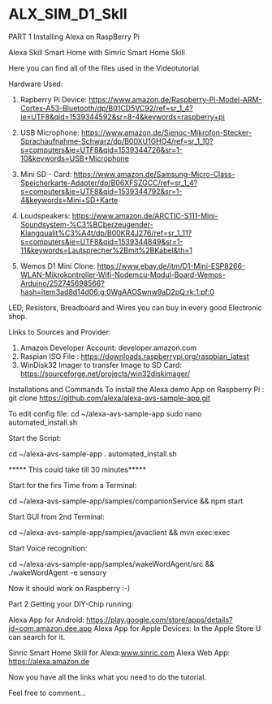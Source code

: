 # ALX_SIM_D1_Skll

PART 1 Installing Alexa on RaspBerry Pi

Alexa Skill Smart Home with Simric Smart Home Skill

Here you can find all of the files used in the Videotutorial

Hardware Used: 

1. Rapberry Pi Device: https://www.amazon.de/Raspberry-Pi-Model-ARM-Cortex-A53-Bluetooth/dp/B01CD5VC92/ref=sr_1_4?ie=UTF8&qid=1539344592&sr=8-4&keywords=raspberry+pi

2. USB Microphone: https://www.amazon.de/Sienoc-Mikrofon-Stecker-Sprachaufnahme-Schwarz/dp/B00XU1GHO4/ref=sr_1_10?s=computers&ie=UTF8&qid=1539344726&sr=1-10&keywords=USB+Microphone

3. Mini SD - Card: https://www.amazon.de/Samsung-Micro-Class-Speicherkarte-Adapter/dp/B06XFSZGCC/ref=sr_1_4?s=computers&ie=UTF8&qid=1539344792&sr=1-4&keywords=Mini+SD+Karte

4. Loudspeakers: https://www.amazon.de/ARCTIC-S111-Mini-Soundsystem-%C3%BCberzeugender-Klangqualit%C3%A4t/dp/B00KR4J276/ref=sr_1_11?s=computers&ie=UTF8&qid=1539344849&sr=1-11&keywords=Lautsprecher%2Bmit%2BKabel&th=1

5. Wemos D1 Mini Clone: https://www.ebay.de/itm/D1-Mini-ESP8266-WLAN-Mikrokontroller-Wifi-Nodemcu-Modul-Board-Wemos-Arduino/252745698566?hash=item3ad8d14d06:g:0WgAAOSwnw9aD2pQ:rk:1:pf:0

LED, Resistors, Breadboard and Wires you can buy in every good Electronic shop.



Links to Sources and Provider:

1. Amazon Developer Account: developer.amazon.com 
2. Raspian ISO File : https://downloads.raspberrypi.org/raspbian_latest
3. WinDisk32 Imager to transfer Image to SD Card: https://sourceforge.net/projects/win32diskimager/

Installations and Commands
To install the Alexa demo App on Raspberry Pi : git clone https://github.com/alexa/alexa-avs-sample-app.git

To edit config file:
cd ~/alexa-avs-sample-app
sudo nano automated_install.sh

Start the Script:

cd ~/alexa-avs-sample-app
. automated_install.sh

***** This could take till 30 minutes*****

Start for the firs Time from a Terminal:

cd ~/alexa-avs-sample-app/samples/companionService && npm start

Start GUI from 2nd Terminal:

cd ~/alexa-avs-sample-app/samples/javaclient && mvn exec:exec

Start Voice recognition:

cd ~/alexa-avs-sample-app/samples/wakeWordAgent/src && ./wakeWordAgent -e sensory



Now it should work on Raspberry :-)

Part 2 Getting your DIY-Chip running:

Alexa App for Android: https://play.google.com/store/apps/details?id=com.amazon.dee.app
Alexa App for Apple Devices: In the Apple Store U can search for it.

Sinric Smart Home Skill for Alexa:www.sinric.com
Alexa Web App: https://alexa.amazon.de

Now you have all the links what you need to do the tutorial.

Feel free to comment...






